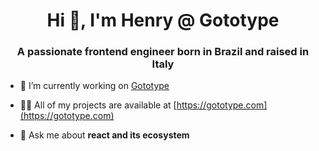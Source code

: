 <h1 align="center">Hi 👋, I'm Henry @ Gototype</h1>
<h3 align="center">A passionate frontend engineer born in Brazil and raised in Italy</h3>

- 🔭 I’m currently working on [Gototype](https://gototype.com)

- 👨‍💻 All of my projects are available at [https://gototype.com](https://gototype.com)

- 💬 Ask me about **react and its ecosystem**

